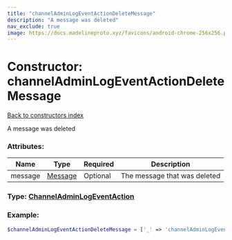 ```yaml
---
title: "channelAdminLogEventActionDeleteMessage"
description: "A message was deleted"
nav_exclude: true
image: https://docs.madelineproto.xyz/favicons/android-chrome-256x256.png
---
```

# Constructor: channelAdminLogEventActionDeleteMessage  
[Back to constructors index](/API_docs/constructors/index.html)



A message was deleted

### Attributes:

| Name     |    Type       | Required | Description |
|----------|---------------|----------|-------------|
|message|[Message](/API_docs/types/Message.html) | Optional|The message that was deleted|



### Type: [ChannelAdminLogEventAction](/API_docs/types/ChannelAdminLogEventAction.html)


### Example:

```php
$channelAdminLogEventActionDeleteMessage = ['_' => 'channelAdminLogEventActionDeleteMessage', 'message' => Message];
```  
